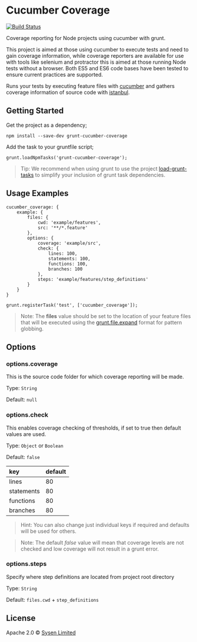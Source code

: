 # Cucumber Coverage

[![Build Status](https://travis-ci.org/sysen-limited/grunt-cucumber-coverage.svg?branch=master)](https://travis-ci.org/sysen-limited/grunt-cucumber-coverage)

Coverage reporting for Node projects using cucumber with grunt.

This project is aimed at those using cucumber to execute tests and need to gain coverage information,
while coverage reporters are available for use with tools like selenium and protractor this is aimed at those running Node tests without a browser.
Both ES5 and ES6 code bases have been tested to ensure current practices are supported.

Runs your tests by executing feature files with [cucumber](https://github.com/cucumber/cucumber-js) and gathers coverage information of source code with [istanbul](https://github.com/gotwarlost/istanbul).

## Getting Started

Get the project as a dependency;

```
npm install --save-dev grunt-cucumber-coverage
```

Add the task to your gruntfile script;

```
grunt.loadNpmTasks('grunt-cucumber-coverage');
```

> Tip: We recommend when using grunt to use the project [load-grunt-tasks](https://www.github.com/sindresorhus/load-grunt-tasks) to simplify your inclusion of grunt task dependencies.

## Usage Examples

```
cucumber_coverage: {
    example: {
        files: {
            cwd: 'example/features',
            src: '**/*.feature'
        },
        options: {
            coverage: 'example/src',
            check: {
                lines: 100,
                statements: 100,
                functions: 100,
                branches: 100
            },
            steps: 'example/features/step_definitions'
        }
    }
}

grunt.registerTask('test', ['cucumber_coverage']);
```

> Note: The **files** value should be set to the location of your feature files that will be executed using the [grunt.file.expand](http://gruntjs.com/api/grunt.file#globbing-patterns) format for pattern globbing.

## Options

### options.coverage
This is the source code folder for which coverage reporting will be made.

Type: `String`

Default: `null`

### options.check
This enables coverage checking of thresholds, if set to true then default values are used.

Type: `Object` or `Boolean`

Default: `false`

| key | default |
| :--- | :--- |
| lines | 80 |
| statements | 80 |
| functions | 80 |
| branches | 80 |

> Hint: You can also change just individual keys if required and defaults will be used for others.

> Note: The default *false* value will mean that coverage levels are not checked and low coverage will not result in a grunt error.

### options.steps
Specify where step definitions are located from project root directory

Type: `String`

Default: `files.cwd` + `step_definitions`

## License

Apache 2.0 © [Sysen Limited](http://www.sysen.co.uk)
